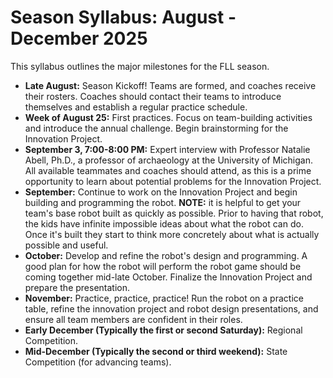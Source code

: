 # Season Syllabus: August - December 2025

This syllabus outlines the major milestones for the FLL season.

* **Late August:** Season Kickoff! Teams are formed, and coaches receive their rosters. Coaches should contact their teams to introduce themselves and establish a regular practice schedule.
* **Week of August 25:** First practices. Focus on team-building activities and introduce the annual challenge. Begin brainstorming for the Innovation Project.
* **September 3, 7:00-8:00 PM:** Expert interview with Professor Natalie Abell, Ph.D., a professor of archaeology at the University of Michigan. All available teammates and coaches should attend, as this is a prime opportunity to learn about potential problems for the Innovation Project.
* **September:** Continue to work on the Innovation Project and begin building and programming the robot. **NOTE:** it is helpful to get your team's base robot built as quickly as possible. Prior to having that robot, the kids have infinite impossible ideas about what the robot can do. Once it's built they start to think more concretely about what is actually possible and useful.
* **October:** Develop and refine the robot's design and programming. A good plan for how the robot will perform the robot game should be coming together mid-late October. Finalize the Innovation Project and prepare the presentation.
* **November:** Practice, practice, practice! Run the robot on a practice table, refine the innovation project and robot design presentations, and ensure all team members are confident in their roles.
* **Early December (Typically the first or second Saturday):** Regional Competition.
* **Mid-December (Typically the second or third weekend):** State Competition (for advancing teams).
